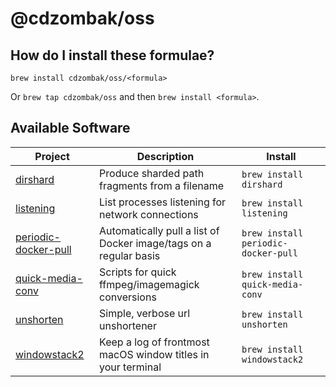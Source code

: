 # @cdzombak/oss

## How do I install these formulae?

`brew install cdzombak/oss/<formula>`

Or `brew tap cdzombak/oss` and then `brew install <formula>`.

## Available Software

<!-- project_table_start -->
| Project                                                                  | Description                                                       | Install                             |
| ------------------------------------------------------------------------ | ----------------------------------------------------------------- | ----------------------------------- |
| [dirshard](https://github.com/cdzombak/dirshard)                         | Produce sharded path fragments from a filename                    | `brew install dirshard`             |
| [listening](https://github.com/cdzombak/listening)                       | List processes listening for network connections                  | `brew install listening`            |
| [periodic-docker-pull](https://github.com/cdzombak/periodic-docker-pull) | Automatically pull a list of Docker image/tags on a regular basis | `brew install periodic-docker-pull` |
| [quick-media-conv](https://github.com/cdzombak/quick-media-conv)         | Scripts for quick ffmpeg/imagemagick conversions                  | `brew install quick-media-conv`     |
| [unshorten](https://github.com/cdzombak/unshorten)                       | Simple, verbose url unshortener                                   | `brew install unshorten`            |
| [windowstack2](https://github.com/cdzombak/windowstack2)                 | Keep a log of frontmost macOS window titles in your terminal      | `brew install windowstack2`         |
<!-- project_table_end -->
